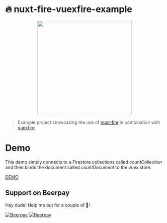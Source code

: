 # 🔥 nuxt-fire-vuexfire-example

<p align="center"><img align="center" height="300px" src="https://nuxt-fire-demo.firebaseapp.com/logo_text.png"/></p>

> Example project showcasing the use of [nuxt-fire](https://github.com/lupas/nuxt-fire) in combination with [vuexfire](https://github.com/vuejs/vuefire/tree/master/packages/vuexfire).

# Demo

This demo simply connects to a Firestore collections called _countCollection_ and then binds the document called _countDocument_ to the vuex store.

[DEMO](https://nuxt-fire-vuexfire.firebaseapp.com/)

## Support on Beerpay
Hey dude! Help me out for a couple of :beers:!

[![Beerpay](https://beerpay.io/lupas/nuxt-fire-vuexfire-example/badge.svg?style=beer-square)](https://beerpay.io/lupas/nuxt-fire-vuexfire-example)  [![Beerpay](https://beerpay.io/lupas/nuxt-fire-vuexfire-example/make-wish.svg?style=flat-square)](https://beerpay.io/lupas/nuxt-fire-vuexfire-example?focus=wish)